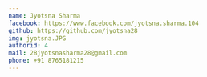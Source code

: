 ```yaml
---
name: Jyotsna Sharma
facebook: https://www.facebook.com/jyotsna.sharma.104
github: https://github.com/jyotsna28
img: jyotsna.JPG
authorid: 4
mail: 28jyotsnasharma28@gmail.com
phone: +91 8765181215
---
```

